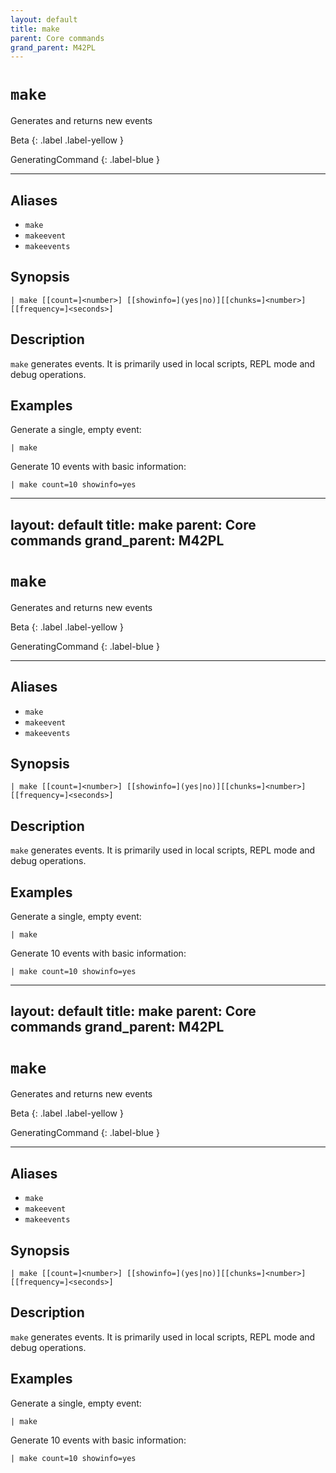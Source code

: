 ```yaml
---
layout: default
title: make
parent: Core commands
grand_parent: M42PL
---
```


# `make`

Generates and returns new events

Beta
{: .label .label-yellow }

GeneratingCommand
{: .label-blue }

---


## Aliases

* `make`
* `makeevent`
* `makeevents`

## Synopsis

```shell
| make [[count=]<number>] [[showinfo=](yes|no)][[chunks=]<number>] [[frequency=]<seconds>]
```


## Description

`make` generates events. It is primarily used in local scripts, REPL mode and
debug operations.


## Examples


Generate a single, empty event:

```
| make
```

Generate 10 events with basic information:

```
| make count=10 showinfo=yes
```

---
layout: default
title: make
parent: Core commands
grand_parent: M42PL
---

# `make`

Generates and returns new events

Beta
{: .label .label-yellow }

GeneratingCommand
{: .label-blue }

---


## Aliases

* `make`
* `makeevent`
* `makeevents`

## Synopsis

```shell
| make [[count=]<number>] [[showinfo=](yes|no)][[chunks=]<number>] [[frequency=]<seconds>]
```


## Description

`make` generates events. It is primarily used in local scripts, REPL mode and
debug operations.


## Examples


Generate a single, empty event:

```
| make
```

Generate 10 events with basic information:

```
| make count=10 showinfo=yes
```

---
layout: default
title: make
parent: Core commands
grand_parent: M42PL
---

# `make`

Generates and returns new events

Beta
{: .label .label-yellow }

GeneratingCommand
{: .label-blue }

---


## Aliases

* `make`
* `makeevent`
* `makeevents`

## Synopsis

```shell
| make [[count=]<number>] [[showinfo=](yes|no)][[chunks=]<number>] [[frequency=]<seconds>]
```


## Description

`make` generates events. It is primarily used in local scripts, REPL mode and
debug operations.


## Examples


Generate a single, empty event:

```
| make
```

Generate 10 events with basic information:

```
| make count=10 showinfo=yes
```

